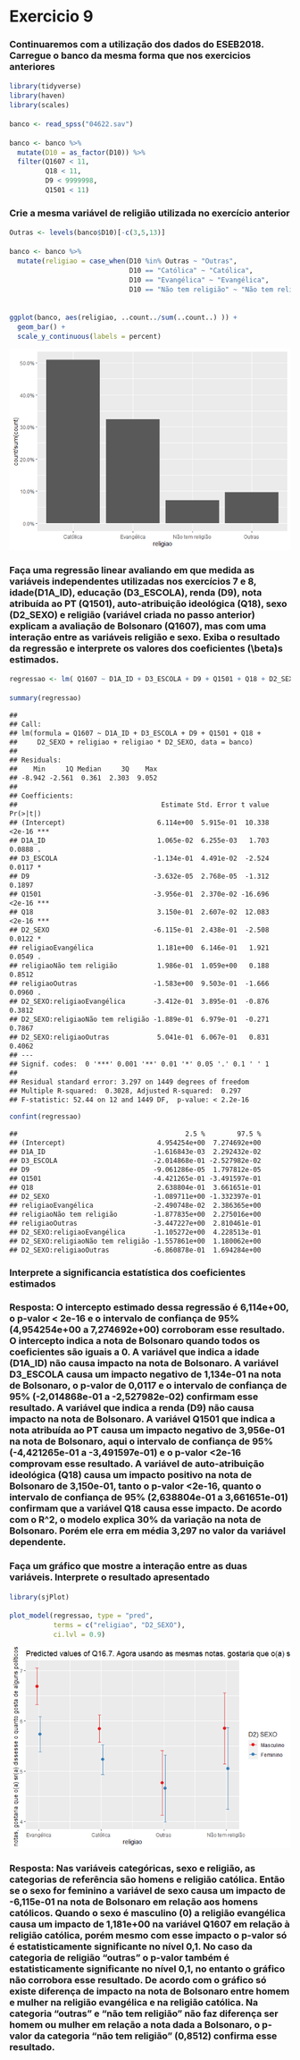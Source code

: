 Exercicio 9
================

### Continuaremos com a utilização dos dados do ESEB2018. Carregue o banco da mesma forma que nos exercicios anteriores

``` r
library(tidyverse)
library(haven)
library(scales)

banco <- read_spss("04622.sav") 

banco <- banco %>%
  mutate(D10 = as_factor(D10)) %>%
  filter(Q1607 < 11, 
         Q18 < 11,
         D9 < 9999998,
         Q1501 < 11)
```

### Crie a mesma variável de religião utilizada no exercício anterior

``` r
Outras <- levels(banco$D10)[-c(3,5,13)]

banco <- banco %>%
  mutate(religiao = case_when(D10 %in% Outras ~ "Outras",
                              D10 == "Católica" ~ "Católica",
                              D10 == "Evangélica" ~ "Evangélica",
                              D10 == "Não tem religião" ~ "Não tem religião"))


ggplot(banco, aes(religiao, ..count../sum(..count..) )) +
  geom_bar() +
  scale_y_continuous(labels = percent)
```

![](exercicio_9_files/figure-gfm/unnamed-chunk-2-1.png)<!-- -->

### Faça uma regressão linear avaliando em que medida as variáveis independentes utilizadas nos exercícios 7 e 8, idade(D1A\_ID), educação (D3\_ESCOLA), renda (D9), nota atribuída ao PT (Q1501), auto-atribuição ideológica (Q18), sexo (D2\_SEXO) e religião (variável criada no passo anterior) explicam a avaliação de Bolsonaro (Q1607), mas com uma interação entre as variáveis religião e sexo. Exiba o resultado da regressão e interprete os valores dos coeficientes \(\beta\)s estimados.

``` r
regressao <- lm( Q1607 ~ D1A_ID + D3_ESCOLA + D9 + Q1501 + Q18 + D2_SEXO + religiao + religiao * D2_SEXO, data = banco )

summary(regressao)
```

    ## 
    ## Call:
    ## lm(formula = Q1607 ~ D1A_ID + D3_ESCOLA + D9 + Q1501 + Q18 + 
    ##     D2_SEXO + religiao + religiao * D2_SEXO, data = banco)
    ## 
    ## Residuals:
    ##    Min     1Q Median     3Q    Max 
    ## -8.942 -2.561  0.361  2.303  9.052 
    ## 
    ## Coefficients:
    ##                                    Estimate Std. Error t value Pr(>|t|)    
    ## (Intercept)                       6.114e+00  5.915e-01  10.338   <2e-16 ***
    ## D1A_ID                            1.065e-02  6.255e-03   1.703   0.0888 .  
    ## D3_ESCOLA                        -1.134e-01  4.491e-02  -2.524   0.0117 *  
    ## D9                               -3.632e-05  2.768e-05  -1.312   0.1897    
    ## Q1501                            -3.956e-01  2.370e-02 -16.696   <2e-16 ***
    ## Q18                               3.150e-01  2.607e-02  12.083   <2e-16 ***
    ## D2_SEXO                          -6.115e-01  2.438e-01  -2.508   0.0122 *  
    ## religiaoEvangélica                1.181e+00  6.146e-01   1.921   0.0549 .  
    ## religiaoNão tem religião          1.986e-01  1.059e+00   0.188   0.8512    
    ## religiaoOutras                   -1.583e+00  9.503e-01  -1.666   0.0960 .  
    ## D2_SEXO:religiaoEvangélica       -3.412e-01  3.895e-01  -0.876   0.3812    
    ## D2_SEXO:religiaoNão tem religião -1.889e-01  6.979e-01  -0.271   0.7867    
    ## D2_SEXO:religiaoOutras            5.041e-01  6.067e-01   0.831   0.4062    
    ## ---
    ## Signif. codes:  0 '***' 0.001 '**' 0.01 '*' 0.05 '.' 0.1 ' ' 1
    ## 
    ## Residual standard error: 3.297 on 1449 degrees of freedom
    ## Multiple R-squared:  0.3028, Adjusted R-squared:  0.297 
    ## F-statistic: 52.44 on 12 and 1449 DF,  p-value: < 2.2e-16

``` r
confint(regressao)
```

    ##                                          2.5 %        97.5 %
    ## (Intercept)                       4.954254e+00  7.274692e+00
    ## D1A_ID                           -1.616843e-03  2.292432e-02
    ## D3_ESCOLA                        -2.014868e-01 -2.527982e-02
    ## D9                               -9.061286e-05  1.797812e-05
    ## Q1501                            -4.421265e-01 -3.491597e-01
    ## Q18                               2.638804e-01  3.661651e-01
    ## D2_SEXO                          -1.089711e+00 -1.332397e-01
    ## religiaoEvangélica               -2.490748e-02  2.386365e+00
    ## religiaoNão tem religião         -1.877835e+00  2.275016e+00
    ## religiaoOutras                   -3.447227e+00  2.810461e-01
    ## D2_SEXO:religiaoEvangélica       -1.105272e+00  4.228513e-01
    ## D2_SEXO:religiaoNão tem religião -1.557861e+00  1.180062e+00
    ## D2_SEXO:religiaoOutras           -6.860878e-01  1.694284e+00

### Interprete a significancia estatística dos coeficientes estimados

### Resposta: O intercepto estimado dessa regressão é 6,114e+00, o p-valor \< 2e-16 e o intervalo de confiança de 95% (4,954254e+00 a 7,274692e+00) corroboram esse resultado. O intercepto indica a nota de Bolsonaro quando todos os coeficientes são iguais a 0. A variável que indica a idade (D1A\_ID) não causa impacto na nota de Bolsonaro. A variável D3\_ESCOLA causa um impacto negativo de 1,134e-01 na nota de Bolsonaro, o p-valor de 0,0117 e o intervalo de confiança de 95% (-2,014868e-01 a -2,527982e-02) confirmam esse resultado. A variável que indica a renda (D9) não causa impacto na nota de Bolsonaro. A variável Q1501 que indica a nota atribuída ao PT causa um impacto negativo de 3,956e-01 na nota de Bolsonaro, aqui o intervalo de confiança de 95% (-4,421265e-01 a -3,491597e-01) e o p-valor \<2e-16 comprovam esse resultado. A variável de auto-atribuição ideológica (Q18) causa um impacto positivo na nota de Bolsonaro de 3,150e-01, tanto o p-valor \<2e-16, quanto o intervalo de confiança de 95% (2,638804e-01 a 3,661651e-01) confirmam que a variável Q18 causa esse impacto. De acordo com o R^2, o modelo explica 30% da variação na nota de Bolsonaro. Porém ele erra em média 3,297 no valor da variável dependente.

### Faça um gráfico que mostre a interação entre as duas variáveis. Interprete o resultado apresentado

``` r
library(sjPlot)

plot_model(regressao, type = "pred", 
           terms = c("religiao", "D2_SEXO"), 
           ci.lvl = 0.9)
```

![](exercicio_9_files/figure-gfm/unnamed-chunk-4-1.png)<!-- -->

### Resposta: Nas variáveis categóricas, sexo e religião, as categorias de referência são homens e religião católica. Então se o sexo for feminino a variável de sexo causa um impacto de -6,115e-01 na nota de Bolsonaro em relação aos homens católicos. Quando o sexo é masculino (0) a religião evangélica causa um impacto de 1,181e+00 na variável Q1607 em relação à religião católica, porém mesmo com esse impacto o p-valor só é estatisticamente significante no nível 0,1. No caso da categoria de religião “outras” o p-valor também é estatisticamente significante no nível 0,1, no entanto o gráfico não corrobora esse resultado. De acordo com o gráfico só existe diferença de impacto na nota de Bolsonaro entre homem e mulher na religião evangélica e na religião católica. Na categoria “outras” e “não tem religião” não faz diferença ser homem ou mulher em relação a nota dada a Bolsonaro, o p-valor da categoria “não tem religião” (0,8512) confirma esse resultado.
